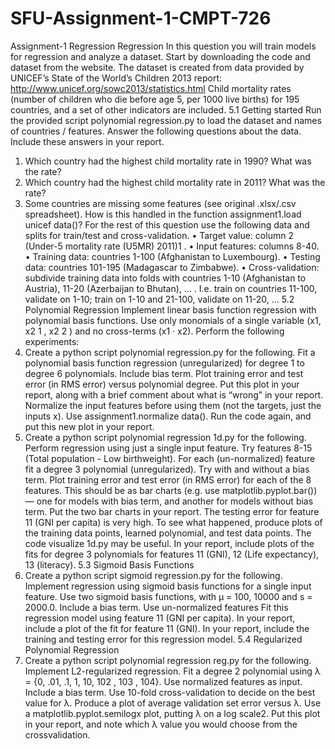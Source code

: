 # SFU-Assignment-1-CMPT-726
Assignment-1 Regression
Regression
In this question you will train models for regression and analyze a dataset. Start by downloading
the code and dataset from the website.
The dataset is created from data provided by UNICEF’s State of the World’s Children 2013 report:
http://www.unicef.org/sowc2013/statistics.html
Child mortality rates (number of children who die before age 5, per 1000 live births) for 195
countries, and a set of other indicators are included.
5.1 Getting started
Run the provided script polynomial regression.py to load the dataset and names of countries / features.
Answer the following questions about the data. Include these answers in your report.
1. Which country had the highest child mortality rate in 1990? What was the rate?
2. Which country had the highest child mortality rate in 2011? What was the rate?
3. Some countries are missing some features (see original .xlsx/.csv spreadsheet). How is this
handled in the function assignment1.load unicef data()?
For the rest of this question use the following data and splits for train/test and cross-validation.
• Target value: column 2 (Under-5 mortality rate (U5MR) 2011)1
.
• Input features: columns 8-40.
• Training data: countries 1-100 (Afghanistan to Luxembourg).
• Testing data: countries 101-195 (Madagascar to Zimbabwe).
• Cross-validation: subdivide training data into folds with countries 1-10 (Afghanistan to Austria), 11-20 (Azerbaijan to Bhutan), ... . I.e. train on countries 11-100, validate on 1-10; train on
1-10 and 21-100, validate on 11-20, ...
5.2 Polynomial Regression
Implement linear basis function regression with polynomial basis functions. Use only monomials
of a single variable (x1, x2
1
, x2
2
) and no cross-terms (x1 · x2).
Perform the following experiments:
1. Create a python script polynomial regression.py for the following.
Fit a polynomial basis function regression (unregularized) for degree 1 to degree 6 polynomials. Include bias term. Plot training error and test error (in RMS error) versus polynomial
degree.
Put this plot in your report, along with a brief comment about what is “wrong” in your report.
Normalize the input features before using them (not the targets, just the inputs x). Use
assignment1.normalize data().
Run the code again, and put this new plot in your report.
2. Create a python script polynomial regression 1d.py for the following.
Perform regression using just a single input feature.
Try features 8-15 (Total population - Low birthweight). For each (un-normalized) feature fit
a degree 3 polynomial (unregularized). Try with and without a bias term.
Plot training error and test error (in RMS error) for each of the 8 features. This should be
as bar charts (e.g. use matplotlib.pyplot.bar()) — one for models with bias term,
and another for models without bias term.
Put the two bar charts in your report.
The testing error for feature 11 (GNI per capita) is very high. To see what happened, produce plots of the training data points, learned polynomial, and test data points. The code
visualize 1d.py may be useful.
In your report, include plots of the fits for degree 3 polynomials for features 11 (GNI), 12
(Life expectancy), 13 (literacy).
5.3 Sigmoid Basis Functions
1. Create a python script sigmoid regression.py for the following.
Implement regression using sigmoid basis functions for a single input feature. Use two
sigmoid basis functions, with µ = 100, 10000 and s = 2000.0. Include a bias term. Use
un-normalized features
Fit this regression model using feature 11 (GNI per capita).
In your report, include a plot of the fit for feature 11 (GNI).
In your report, include the training and testing error for this regression model.
5.4 Regularized Polynomial Regression
1. Create a python script polynomial regression reg.py for the following.
Implement L2-regularized regression. Fit a degree 2 polynomial using λ = {0, .01, .1, 1, 10, 102
, 103
, 104}.
Use normalized features as input. Include a bias term. Use 10-fold cross-validation to decide on the best value for λ. Produce a plot of average validation set error versus λ. Use a
matplotlib.pyplot.semilogx plot, putting λ on a log scale2.
Put this plot in your report, and note which λ value you would choose from the crossvalidation.
